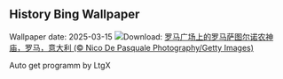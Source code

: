 ## History Bing Wallpaper
Wallpaper date: 2025-03-15
![](https://www.bing.com/th?id=OHR.ForumRomanum_ZH-CN5873120178_UHD.jpg&w=1000)Download: [罗马广场上的罗马萨图尔诺农神庙，罗马，意大利 (© Nico De Pasquale Photography/Getty Images)](https://www.bing.com/th?id=OHR.ForumRomanum_ZH-CN5873120178_UHD.jpg)

Auto get programm by LtgX
